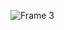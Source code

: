 ![Frame 3](https://github.com/horang-corp/.github/assets/166885370/9954fb30-524c-400d-aaa6-2048f1b97889)
